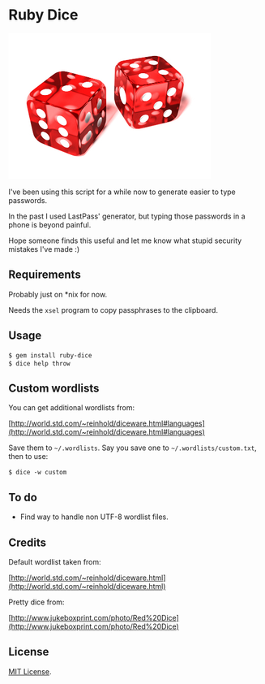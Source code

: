 Ruby Dice
=========

![Ruby Dice](https://github.com/ivanyv/ruby-dice/raw/master/assets/dice.jpg)

I've been using this script for a while now to generate easier to type passwords.

In the past I used LastPass' generator, but typing those passwords in a phone is beyond painful.

Hope someone finds this useful and let me know what stupid security mistakes I've made :)

## Requirements

Probably just on *nix for now.

Needs the `xsel` program to copy passphrases to the clipboard.

## Usage

    $ gem install ruby-dice
    $ dice help throw

## Custom wordlists

You can get additional wordlists from:

[http://world.std.com/~reinhold/diceware.html#languages](http://world.std.com/~reinhold/diceware.html#languages)

Save them to `~/.wordlists`. Say you save one to `~/.wordlists/custom.txt`, then to use:

    $ dice -w custom

## To do

* Find way to handle non UTF-8 wordlist files.

## Credits

Default wordlist taken from:

[http://world.std.com/~reinhold/diceware.html](http://world.std.com/~reinhold/diceware.html)

Pretty dice from:

[http://www.jukeboxprint.com/photo/Red%20Dice](http://www.jukeboxprint.com/photo/Red%20Dice)

## License

[MIT License](http://www.opensource.org/licenses/MIT).
